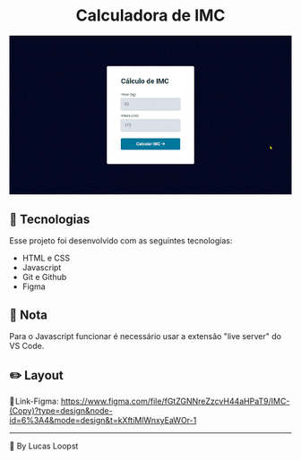 <h1 align="center">Calculadora de IMC</h1>

<p align="center"> <img src="imgs/preview.gif"> </p>

## 🚀 Tecnologias

Esse projeto foi desenvolvido com as seguintes tecnologias:

- HTML e CSS
- Javascript
- Git e Github
- Figma
  
## 📌 Nota

Para o Javascript funcionar é necessário usar a extensão "live server" do VS Code.

## ✏️ Layout

🔗 Link-Figma: https://www.figma.com/file/fGtZGNNreZzcvH44aHPaT9/IMC-(Copy)?type=design&node-id=6%3A4&mode=design&t=kXftiMlWnxyEaWOr-1

---

🌌 By Lucas Loopst
